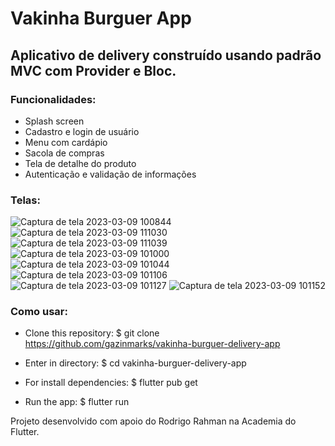 # Vakinha Burguer App

##  Aplicativo de delivery construído usando padrão MVC com Provider e Bloc.
  
### Funcionalidades: 

 - Splash screen
 - Cadastro e login de usuário
 - Menu com cardápio
 - Sacola de compras
 - Tela de detalhe do produto
 - Autenticação e validação de informações
 
 ### Telas:
![Captura de tela 2023-03-09 100844](https://user-images.githubusercontent.com/115508392/224036478-d4aa1b5d-4759-41a7-a11b-49cbac216c35.png)
![Captura de tela 2023-03-09 111030](https://user-images.githubusercontent.com/115508392/224051133-bfe00782-0fed-4932-a2ac-4f76de995ec2.png)
![Captura de tela 2023-03-09 111039](https://user-images.githubusercontent.com/115508392/224051255-47d10ef6-3d2f-407b-a268-54a811019f02.png)
![Captura de tela 2023-03-09 101000](https://user-images.githubusercontent.com/115508392/224042115-40fb19b0-478a-4478-b8a5-c3ce6be79a65.png)
![Captura de tela 2023-03-09 101044](https://user-images.githubusercontent.com/115508392/224042231-43be0811-5d3c-47a4-bf1a-ec4cc39c119f.png)
![Captura de tela 2023-03-09 101106](https://user-images.githubusercontent.com/115508392/224042277-dede7c17-7a4f-4fde-9be9-439d50fdfba1.png)
![Captura de tela 2023-03-09 101127](https://user-images.githubusercontent.com/115508392/224042346-ce15dd6c-a911-4259-aba5-bd8eca5a546e.png)
![Captura de tela 2023-03-09 101152](https://user-images.githubusercontent.com/115508392/224042705-1683b899-6b4a-4cf0-bfdb-556c37e01d32.png)

### Como usar:
- Clone this repository:
$ git clone https://github.com/gazinmarks/vakinha-burguer-delivery-app
 
- Enter in directory:
$ cd vakinha-burguer-delivery-app
- For install dependencies:
$ flutter pub get
- Run the app: 
$ flutter run


Projeto desenvolvido com apoio do Rodrigo Rahman na Academia do Flutter.
